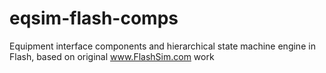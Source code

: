 eqsim-flash-comps
=================

Equipment interface components and hierarchical state machine engine in Flash, based on original www.FlashSim.com work
